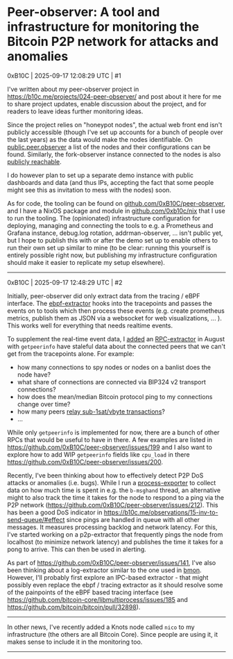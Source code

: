 # Peer-observer: A tool and infrastructure for monitoring the Bitcoin P2P network for attacks and anomalies

0xB10C | 2025-09-17 12:08:29 UTC | #1

I've written about my peer-observer project in https://b10c.me/projects/024-peer-observer/ and post about it here for me to share project updates, enable discussion about the project, and for readers to leave ideas further monitoring ideas.

Since the project relies on  "honeypot nodes", the actual web front end isn't publicly accessible (though I've set up accounts for a bunch of people over the last years) as the data would make the nodes identifiable. On [public.peer.observer](https://public.peer.observer) a list of the nodes and their configurations can be found. Similarly, the fork-observer instance connected to the nodes is also [publicly reachable](https://public.peer.observer/forks/).

I do however plan to set up a separate demo instance with public dashboards and data (and thus IPs, accepting the fact that some people might see this as invitation to mess with the nodes) soon.

As for code, the tooling can be found on [github.com/0xB10C/peer-observer](https://github.com/0xB10C/peer-observer), and I have a NixOS package and module in [github.com/0xb10c/nix](https://github.com/0xb10c/nix/) that I use to run the tooling. The (opinionated) infrastructure configuration for deploying, managing and connecting the tools to e.g. a Prometheus and Grafana instance, debug.log rotation, addrman-observer, ... isn't public yet, but I hope to publish this with or after the demo set up to enable others to run their own set up similar to mine (to be clear: running this yourself is entirely possible right now, but publishing my infrastructure configuration should make it easier to replicate my setup elsewhere).

-------------------------

0xB10C | 2025-09-17 12:48:29 UTC | #2

Initially, peer-observer did only extract data from the tracing / eBPF interface. The [ebpf-extractor](https://github.com/0xB10C/peer-observer/tree/master/extractors/ebpf) hooks into the tracepoints and passes the events on to tools which then process these events (e.g. create prometheus metrics, publish them as JSON via a websocket for web visualizations, ... ). This works well for everything that needs realtime events.

To supplement the real-time event data, I [added](https://github.com/0xB10C/peer-observer/pull/191) an [RPC-extractor](https://github.com/0xB10C/peer-observer/tree/master/extractors/rpc) in August with `getpeerinfo` have staleful data about the connected peers that we can't get from the tracepoints alone. For example:
- how many connections to spy nodes or nodes on a banlist does the node have?
- what share of connections are connected via BIP324 v2 transport connections?
- how does the mean/median Bitcoin protocol ping to my connections change over time?
- how many peers [relay sub-1sat/vbyte transactions](https://github.com/0xB10C/peer-observer/issues/243)?
- ...

While only `getpeerinfo` is implemented for now, there are a bunch of other RPCs that would be useful to have in there. A few examples are listed in https://github.com/0xB10C/peer-observer/issues/199 and I also want to explore how to add WIP `getpeerinfo` fields like `cpu_load` in there https://github.com/0xB10C/peer-observer/issues/200.

Recently, I've been thinking about how to effectively detect P2P DoS attacks or anomalies (i.e. bugs). While I run a [process-exporter](https://github.com/ncabatoff/process-exporter) to collect data on how much time is spent in e.g. the `b-msghand` thread, an alternative might to also track the time it takes for the node to respond to a ping via the P2P network (https://github.com/0xB10C/peer-observer/issues/212). This has been a good DoS indicator in https://b10c.me/observations/15-inv-to-send-queue/#effect since pings are handled in queue with all other messages. It measures processing backlog and network latency. For this, I've started working on a p2p-extractor that frequently pings the node from localhost (to minimize network latency) and publishes the time it takes for a pong to arrive. This can then be used in alerting.


As part of https://github.com/0xB10C/peer-observer/issues/141, I've also been thinking about a log-extractor similar to the one used in [bmon](https://github.com/chaincodelabs/bmon). However, I'll probably first explore an IPC-based extractor - that might possibly even replace the ebpf / tracing extractor as it should resolve some of the painpoints of the eBPF based tracing interface (see https://github.com/bitcoin-core/libmultiprocess/issues/185 and https://github.com/bitcoin/bitcoin/pull/32898).

---

In other news, I've recently added a Knots node called `nico` to my infrastructure (the others are all Bitcoin Core). Since people are using it, it  makes sense to include it in the monitoring too.

-------------------------

